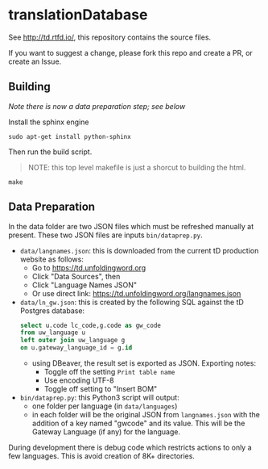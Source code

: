 # translationDatabase

See http://td.rtfd.io/, this repository contains the source files.

If you want to suggest a change, please fork this repo and create a PR, or create an Issue.


## Building

*Note there is now a data preparation step; see below*

Install the sphinx engine

    sudo apt-get install python-sphinx

Then run the build script.

> NOTE: this top level makefile is just a shorcut to building the html.

    make


## Data Preparation

In the data folder are two JSON files which must
be refreshed manually at present. These two JSON
files are inputs `bin/dataprep.py`.

- `data/langnames.json`: this is downloaded from the 
current tD production website as follows:
    - Go to https://td.unfoldingword.org
    - Click "Data Sources", then
    - Click "Language Names JSON"
    - Or use direct link: https://td.unfoldingword.org/langnames.json
- `data/ln_gw.json`: this is created by the following SQL against the tD Postgres database:
    ```sql
    select u.code lc_code,g.code as gw_code 
    from uw_language u 
    left outer join uw_language g 
    on u.gateway_language_id = g.id
    ```
    - using DBeaver, the result set is exported as JSON. Exporting notes:
        - Toggle off the setting `Print table name`
        - Use encoding UTF-8
        - Toggle off setting to "Insert BOM"
- `bin/dataprep.py`: this Python3 script will output:
    - one folder per language (in `data/languages`)
    - in each folder will be the original JSON from `langnames.json` with the addition of a key named "gwcode" and its value. This will be the Gateway Language (if any) for the language.

During development there is debug code which restricts actions to 
only a few languages. This is avoid creation of 8K+ directories.

